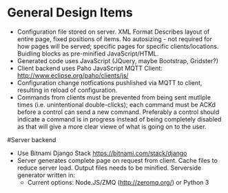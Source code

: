 # General Design Items
* Configuration file stored on server.
  XML Format
  Describes layout of entire page, fixed positions of items.
  No autosizing - not required for how pages will be served; specific pages for specific clients/locations.
  Buidling blocks as pre-minified JavaScript/HTML.
* Generated code uses JavaScript (JQuery, maybe Bootstrap, Gridster?)
* Client backend uses Paho JavaScript MQTT Client:  http://www.eclipse.org/paho/clients/js/
* Configuration change notfications pushlished via MQTT to client, resulting in reload of configuration.
* Commands from clients must be prevented from being sent mutliple times (i.e. unintentional double-clicks); each command must be ACKd before a control can send a new command.
  Preferably a control should indicate a command is in progress instead of being completely disabled as that will give a more clear viewe of what is going on to the user.

#Server backend
* Use Bitnami Django Stack https://bitnami.com/stack/django
* Server generates complete page on request from client.
  Cache files to reduce server load.
  Output files needs to be minified.
  Serverside generator written in:
    * Current options: Node.JS/ZMQ (http://zeromq.org/) or Python 3

